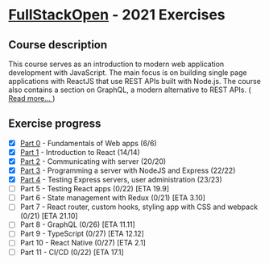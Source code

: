 # [FullStackOpen](https://fullstackopen.com/en/) - 2021 Exercises

## Course description

This course serves as an introduction to modern web application development with JavaScript. The main focus is on building single page applications with ReactJS that use REST APIs built with Node.js. The course also contains a section on GraphQL, a modern alternative to REST APIs. ([ Read more... ](https://fullstackopen.com/en/about))

## Exercise progress

-   [x] [Part 0](./part0) - Fundamentals of Web apps (6/6)
-   [x] [Part 1](./part1) - Introduction to React (14/14)
-   [x] [Part 2](./part2) - Communicating with server (20/20)
-   [x] [Part 3](./part3) - Programming a server with NodeJS and Express (22/22)
-   [x] [Part 4](./part4) - Testing Express servers, user administration (23/23)
-   [ ] Part 5 - Testing React apps (0/22) [ETA 19.9]
-   [ ] Part 6 - State management with Redux (0/21) [ETA 3.10]
-   [ ] Part 7 - React router, custom hooks, styling app with CSS and webpack (0/21) [ETA 21.10]
-   [ ] Part 8 - GraphQL (0/26) [ETA 11.11]
-   [ ] Part 9 - TypeScript (0/27) [ETA 12.12]
-   [ ] Part 10 - React Native (0/27) [ETA 2.1]
-   [ ] Part 11 - CI/CD (0/22) [ETA 17.1]
